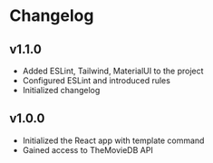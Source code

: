 # Changelog

## v1.1.0

- Added ESLint, Tailwind, MaterialUI to the project
- Configured ESLint and introduced rules
- Initialized changelog

## v1.0.0

- Initialized the React app with template command
- Gained access to TheMovieDB API
